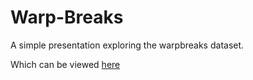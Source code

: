# Warp-Breaks

A simple presentation exploring the warpbreaks dataset.

Which can be viewed [here](http://markpratley.github.io/assets/2016-01-26-Warp-Breaks)
